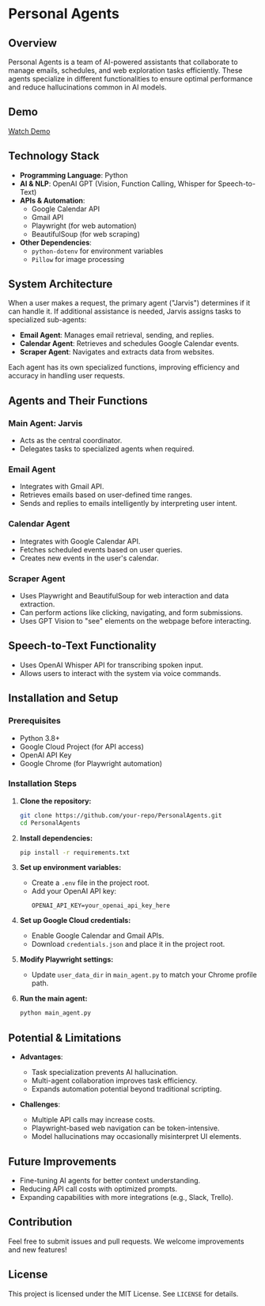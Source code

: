 # Personal Agents

## Overview
Personal Agents is a team of AI-powered assistants that collaborate to manage emails, schedules, and web exploration tasks efficiently. These agents specialize in different functionalities to ensure optimal performance and reduce hallucinations common in AI models.

## Demo
[Watch Demo](https://youtu.be/l65S0ZVM9Io)

## Technology Stack
- **Programming Language**: Python
- **AI & NLP**: OpenAI GPT (Vision, Function Calling, Whisper for Speech-to-Text)
- **APIs & Automation**:
  - Google Calendar API
  - Gmail API
  - Playwright (for web automation)
  - BeautifulSoup (for web scraping)
- **Other Dependencies**:
  - `python-dotenv` for environment variables
  - `Pillow` for image processing
  
## System Architecture
When a user makes a request, the primary agent ("Jarvis") determines if it can handle it. If additional assistance is needed, Jarvis assigns tasks to specialized sub-agents:
- **Email Agent**: Manages email retrieval, sending, and replies.
- **Calendar Agent**: Retrieves and schedules Google Calendar events.
- **Scraper Agent**: Navigates and extracts data from websites.

Each agent has its own specialized functions, improving efficiency and accuracy in handling user requests.

## Agents and Their Functions

### Main Agent: Jarvis
- Acts as the central coordinator.
- Delegates tasks to specialized agents when required.

### Email Agent
- Integrates with Gmail API.
- Retrieves emails based on user-defined time ranges.
- Sends and replies to emails intelligently by interpreting user intent.

### Calendar Agent
- Integrates with Google Calendar API.
- Fetches scheduled events based on user queries.
- Creates new events in the user's calendar.

### Scraper Agent
- Uses Playwright and BeautifulSoup for web interaction and data extraction.
- Can perform actions like clicking, navigating, and form submissions.
- Uses GPT Vision to "see" elements on the webpage before interacting.

## Speech-to-Text Functionality
- Uses OpenAI Whisper API for transcribing spoken input.
- Allows users to interact with the system via voice commands.

## Installation and Setup

### Prerequisites
- Python 3.8+
- Google Cloud Project (for API access)
- OpenAI API Key
- Google Chrome (for Playwright automation)

### Installation Steps
1. **Clone the repository:**
   ```sh
   git clone https://github.com/your-repo/PersonalAgents.git
   cd PersonalAgents
   ```

2. **Install dependencies:**
   ```sh
   pip install -r requirements.txt
   ```

3. **Set up environment variables:**
   - Create a `.env` file in the project root.
   - Add your OpenAI API key:
     ```env
     OPENAI_API_KEY=your_openai_api_key_here
     ```

4. **Set up Google Cloud credentials:**
   - Enable Google Calendar and Gmail APIs.
   - Download `credentials.json` and place it in the project root.

5. **Modify Playwright settings:**
   - Update `user_data_dir` in `main_agent.py` to match your Chrome profile path.

6. **Run the main agent:**
   ```sh
   python main_agent.py
   ```

## Potential & Limitations
- **Advantages**:
  - Task specialization prevents AI hallucination.
  - Multi-agent collaboration improves task efficiency.
  - Expands automation potential beyond traditional scripting.

- **Challenges**:
  - Multiple API calls may increase costs.
  - Playwright-based web navigation can be token-intensive.
  - Model hallucinations may occasionally misinterpret UI elements.

## Future Improvements
- Fine-tuning AI agents for better context understanding.
- Reducing API call costs with optimized prompts.
- Expanding capabilities with more integrations (e.g., Slack, Trello).

## Contribution
Feel free to submit issues and pull requests. We welcome improvements and new features!

## License
This project is licensed under the MIT License. See `LICENSE` for details.

